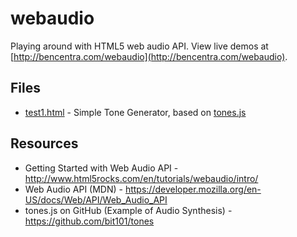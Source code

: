 webaudio
========

Playing around with HTML5 web audio API. View live demos at [http://bencentra.com/webaudio](http://bencentra.com/webaudio).

Files
-----

* [test1.html](http://localhost:8888/webaudio/test1.html) - Simple Tone Generator, based on [tones.js](https://github.com/bit101/tones)

Resources
---------

* Getting Started with Web Audio API - http://www.html5rocks.com/en/tutorials/webaudio/intro/
* Web Audio API (MDN) - https://developer.mozilla.org/en-US/docs/Web/API/Web_Audio_API
* tones.js on GitHub (Example of Audio Synthesis) - https://github.com/bit101/tones
